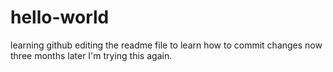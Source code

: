 # hello-world
learning github
editing the readme file to learn how to commit changes
now three months later I'm trying this again.
